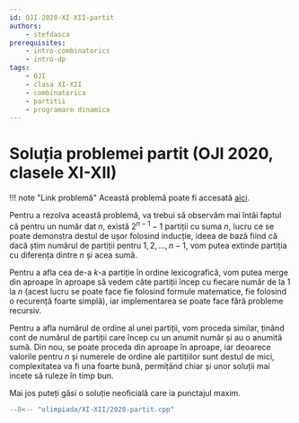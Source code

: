 ```yaml
---
id: OJI-2020-XI-XII-partit
authors:
    - stefdasca
prerequisites:
    - intro-combinatorics
    - intro-dp
tags:
    - OJI
    - clasa XI-XII
    - combinatorica
    - partitii
    - programare dinamica
---
```


# Soluția problemei partit (OJI 2020, clasele XI-XII)

!!! note "Link problemă"
    Această problemă poate fi accesată [aici](https://kilonova.ro/problems/18/).

Pentru a rezolva această problemă, va trebui să observăm mai întâi faptul că
pentru un număr dat $n$, există $2^{n-1} - 1$ partiții cu suma $n$, lucru ce
se poate demonstra destul de ușor folosind inducție, ideea de bază fiind că
dacă știm numărul de partiții pentru $1, 2, \dots, n-1$, vom putea extinde
partiția cu diferența dintre $n$ și acea sumă.

Pentru a afla cea de-a $k$-a partiție în ordine lexicografică, vom putea merge
din aproape în aproape să vedem câte partiții încep cu fiecare număr de la $1$
la $n$ (acest lucru se poate face fie folosind formule matematice, fie folosind
o recurență foarte simplă), iar implementarea se poate face fără probleme recursiv.

Pentru a afla numărul de ordine al unei partiții, vom proceda similar, ținând
cont de numărul de partiții care încep cu un anumit număr și au o anumită sumă.
Din nou, se poate proceda din aproape în aproape, iar deoarece valorile pentru
$n$ și numerele de ordine ale partițiilor sunt destul de mici, complexitatea
va fi una foarte bună, permițând chiar și unor soluții mai incete să ruleze
în timp bun.

Mai jos puteți găsi o soluție neoficială care ia punctajul maxim.

```cpp
--8<-- "olimpiada/XI-XII/2020-partit.cpp"
```